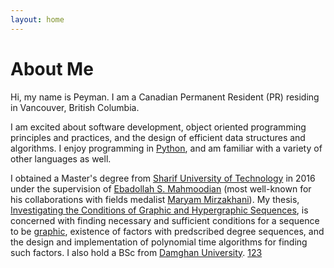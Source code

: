 ```yaml
---
layout: home
---
```


# About Me

Hi, my name is Peyman.
I am a Canadian Permanent Resident (PR) residing in Vancouver, British Columbia.

I am excited about software development, object oriented programming principles and practices, and the design of efficient data structures and algorithms.
I enjoy programming in [Python](https://en.wikipedia.org/wiki/Python), and am familiar with a variety of other languages as well.

I obtained a Master's degree from [Sharif University of Technology](https://en.wikipedia.org/wiki/Sharif_University_of_Technology) in 2016 under the supervision of [Ebadollah S. Mahmoodian](https://en.wikipedia.org/wiki/Ebadollah_S._Mahmoodian) (most well-known for his collaborations with fields medalist [Maryam Mirzakhani](https://en.wikipedia.org/wiki/Maryam_Mirzakhani)).
My thesis, [Investigating the Conditions of Graphic and Hypergraphic Sequences](http://repository.sharif.edu/resource/438918/investigating-the-conditions-of-graphic-and-hypergraphic-sequences), 
is concerned with finding necessary and sufficient conditions for a sequence to be [graphic](http://mathworld.wolfram.com/GraphicSequence.html), existence of factors with predscribed degree sequences, and the design and implementation of polynomial time algorithms for finding such factors.
I also hold a BSc from [Damghan University](https://en.wikipedia.org/wiki/Damghan_University).
[123](https://google.com)
